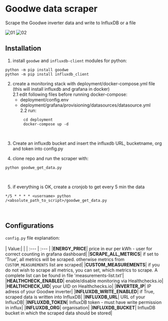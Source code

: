 # Goodwe data scraper
Scrape the Goodwe inverter data and write to InfluxDB or a file
</br>

![01](https://user-images.githubusercontent.com/43645090/195945343-cbf43ec1-dfd5-46f4-84d1-1fb0b7f8eb95.png)
![02](https://user-images.githubusercontent.com/43645090/195945355-ea10296e-d2f5-4421-a543-a858fd01f8b6.png)





## Installation

1. install `goodwe` and `influxdb-client` modules for python:
```
python -m pip install goodwe
python -m pip install influxdb_client
```

2. create a monitoring stack with deployment/docker-compose.yml file (this will install influxdb and grafana in docker)</br>
  2.1 edit following files before running docker-compose:</br> 
    - deployment/config.env</br>
    - deployment/grafana/provisioning/datasources/datasource.yml</br>
  2.2 run:</br>
```
        cd deployment
        docker-compose up -d
```

</br>

3. Create an influxdb bucket and insert the influxdb URL, bucketname, org and token into config.py

4. clone repo and run the scraper with:
```
python goodwe_get_data.py
```
</br>

5. if everything is OK, create a cronjob to get every 5 min the data

```
*/5 * * * * <username> python /<absolute_path_to_script>/goodwe_get_data.py
```

</br>


## Configurations
`config.py` file explanation:</br>
</br>
| Value:| |
| :--- | :--- |
|**ENERGY_PRICE**| price in eur per kWh - user for correct counting in grafana dashboard|
|**SCRAPE_ALL_METRICS**| if set to 'True', all metrics will be scraped. otherwise metrics from `CUSTOM_MEASUREMENTS` list are scraped|
|**CUSTOM_MEASUREMENTS**| if you do not wish to scrape all metrics, you can set, which metrics to scrape. A complete list can be found in file 'measurements-list.txt'|
|**HEALTHCHECK_ENABLED**| enable/disable monitoring via Healthchecks.io|
|**HEALTHCHECK_UID**| your UID on Healthchecks.io|
|**INVERTER_IP**| IP adress of your Goodwe inverter|
|**INFLUXDB_WRITE_ENABLED**| if True, scraped data is written into InfluxDB|
|**INFLUXDB_URL**| URL of your InfluxDB|
|**INFLUXDB_TOKEN**| InfluxDB token - must have write permission in influx|
|**INFLUXDB_ORG**| organisation|
|**INFLUXDB_BUCKET**| InfluxDB bucket in which the scraped data should be stored|
